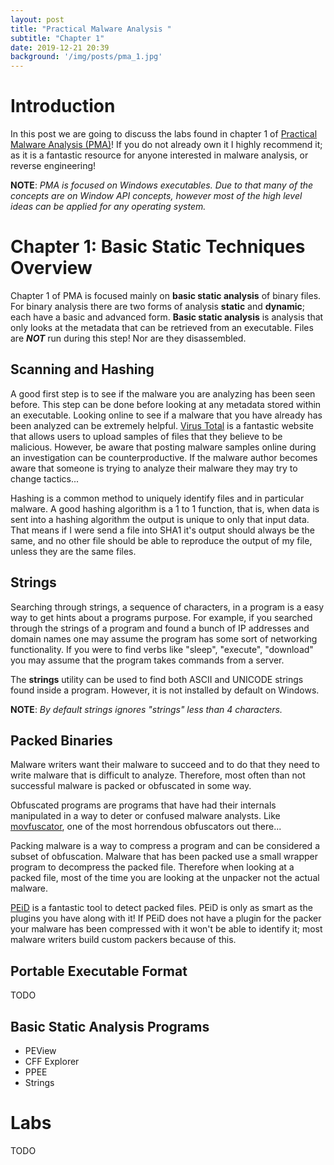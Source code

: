 ```yaml
---
layout: post
title: "Practical Malware Analysis "
subtitle: "Chapter 1"
date: 2019-12-21 20:39
background: '/img/posts/pma_1.jpg'
---
```


# Introduction 

In this post we are going to discuss the labs found in chapter 1 of [Practical Malware Analysis (PMA)](https://nostarch.com/malware)!
If you do not already own it I highly recommend it; as it is a fantastic resource for anyone interested in malware analysis, or reverse engineering!

**NOTE**: *PMA is focused on Windows executables. 
Due to that many of the concepts are on Window API concepts, however most of the high level ideas can be applied for any operating system.*

# Chapter 1: Basic Static Techniques Overview

Chapter 1 of PMA is focused mainly on **basic static analysis** of binary files.
For binary analysis there are two forms of analysis **static** and **dynamic**; each have a basic and advanced form.
**Basic static analysis** is analysis that only looks at the metadata that can be retrieved from an executable.
Files are ***NOT*** run during this step!
Nor are they disassembled.

## Scanning and Hashing

A good first step is to see if the malware you are analyzing has been seen before.
This step can be done before looking at any metadata stored within an executable.
Looking online to see if a malware that you have already has been analyzed can be extremely helpful.
[Virus Total](https://www.virustotal.com/gui/home/upload) is a fantastic website that allows users to upload samples of files that they believe to be malicious.
However, be aware that posting malware samples online during an investigation can be counterproductive.
If the malware author becomes aware that someone is trying to analyze their malware they may try to change tactics...

Hashing is a common method to uniquely identify files and in particular malware.
A good hashing algorithm is a 1 to 1 function, that is, when data is sent into a hashing algorithm the output is unique to only that input data.
That means if I were send a file into SHA1 it's output should always be the same, and no other file should be able to reproduce the output of my file, unless they are the same files.

<!-- {% highlight bash %}
$ echo "hello" | shasum
f572d396fae9206628714fb2ce00f72e94f2258f  -
{% endhighlight %}

{% highlight bash %}
$ echo "Hello" | shasum
1d229271928d3f9e2bb0375bd6ce5db6c6d348d9  -
{% endhighlight %} -->

## Strings

Searching through strings, a sequence of characters, in a program is a easy way to get hints about a programs purpose.
For example, if you searched through the strings of a program and found a bunch of IP addresses and domain names one may assume the program has some sort of networking functionality.
If you were to find verbs like "sleep", "execute", "download" you may assume that the program takes commands from a server.

The **strings** utility can be used to find both ASCII and UNICODE strings found inside a program.
However, it is not installed by default on Windows.

**NOTE**: *By default strings ignores "strings" less than 4 characters.*

## Packed Binaries 

Malware writers want their malware to succeed and to do that they need to write malware that is difficult to analyze.
Therefore, most often than not successful malware is packed or obfuscated in some way.

Obfuscated programs are programs that have had their internals manipulated in a way to deter or confused malware analysts.
Like [movfuscator](https://github.com/xoreaxeaxeax/movfuscator), one of the most horrendous obfuscators out there... 

Packing malware is a way to compress a program and can be considered a subset of obfuscation.
Malware that has been packed use a small wrapper program to decompress the packed file. 
Therefore when looking at a packed file, most of the time you are looking at the unpacker not the actual malware.

[PEiD](https://www.aldeid.com/wiki/PEiD) is a fantastic tool to detect packed files.
PEiD is only as smart as the plugins you have along with it!
If PEiD does not have a plugin for the packer your malware has been compressed with it won't be able to identify it;
most malware writers build custom packers because of this.

## Portable Executable Format

TODO

<!-- <some *blue* text</span> -->


## Basic Static Analysis Programs

* PEView
* CFF Explorer
* PPEE
* Strings

# Labs

TODO 

<!-- ## Lab 01-01

## Lab 01-02

## Lab 01-03 -->